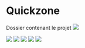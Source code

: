 # Quickzone
Dossier contenant le projet
<img src="LoginScreen.jpg"/>

<img src="MenuScreen.jpg"/>


<img src="MapScreen.jpg"/>


<img src="Directions.jpg"/>



<img src="ResetPassword.jpg"/>



<img src="CreateAccount.jpg"/>

